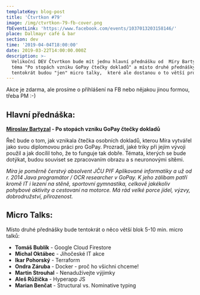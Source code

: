 ```yaml
---
templateKey: blog-post
title: 'Čtvrtkon #79'
image: /img/ctvrtkon-79-fb-cover.png
fbEventLink: 'https://www.facebook.com/events/1037013203158146/'
place: Dallmayr café & bar
section: dev
time: '2019-04-04T18:00:00'
date: 2019-03-22T14:00:00.000Z
description: >-
  Velikoční DEV Čtvrtkon bude mít jednu hlavní přednášku od  Míry Bartyzala na
  téma "Po stopách vzniku GoPay čtečky dokladů" a místo druhé přednášky
  tentokrát budou "jen" micro talky,  které ale dostanou o to větší prostor :-)
---
```

Akce je zdarma, ale prosíme o přihlášení na FB nebo nějakou jinou formou, třeba PM :-)

## Hlavní přednáška:

**[Miroslav Bartyzal](https://www.linkedin.com/in/miroslavbartyzal/) - Po stopách vzniku GoPay čtečky dokladů**

Řeč bude o tom, jak vznikala čtečka osobních dokladů, kterou Míra vytvářel jako svou diplomovou práci pro GoPay. Prozradí, jaké triky při jejím vývoji použil a jak docílil toho, že to funguje tak dobře. Témata, kterých se bude dotýkat, budou souviset se zpracovaním obrazu a s neuronovými sítěmi.

_Míra je poměrně čerstvý absolvent JČU PřF Aplikované informatiky a už od r. 2014 Java programátor / OCR researcher v GoPay. K jeho zálibam patří kromě IT i lezení na stěně, sportovní gymnastika, celkově jakékoliv pohybové aktivity a cestovaní na motorce. Má rád velké porce jídel, výzvy, dobrodružství, přirozenost._

## Micro Talks:

Místo druhé přednášky bude tentokrát o něco větší blok  5-10 min. micro talků:

* **Tomáš Bublík** - Google Cloud Firestore
* **Michal Oktábec** - Jihočeské IT akce
* **Ikar Pohorský** - Terraform
* **Ondra Záruba** - Docker - proč ho všichni chceme!
* **Martin Strouhal** - Nenadužívejte výjimky
* **Aleš Růžička** - Hyperapp JS
* **Marian Benčat** - Structural vs. Nominative typing
